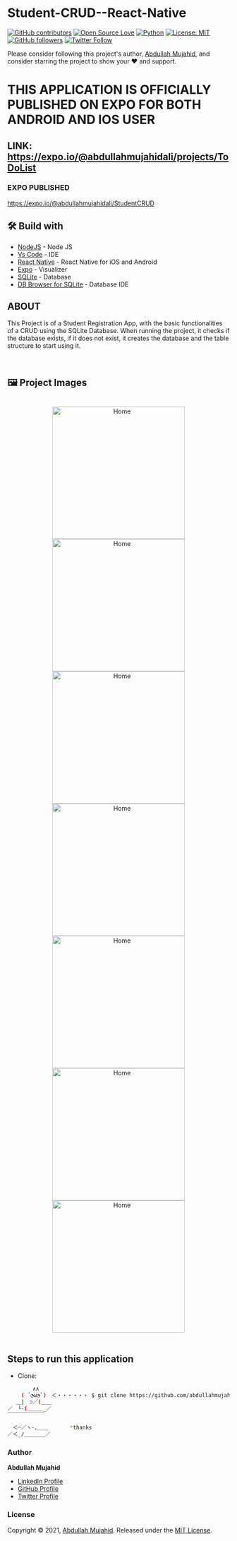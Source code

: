 # Student-CRUD--React-Native

[![GitHub contributors](https://img.shields.io/badge/contributions-welcome-brightgreen.svg?style=flat)](https://github.com/abdullahmujahidali/Student-CRUD--React-Native-)
[![Open Source Love](https://badges.frapsoft.com/os/v1/open-source.png?v=103)](https://opensource.com/users/abdullahmujahidali)
[![Python](https://img.shields.io/badge/Made%20with-Python-1f425f.svg)](https://www.python.org/)
[![License: MIT](https://img.shields.io/badge/License-MIT-yellow.svg)](https://github.com/abdullahmujahidali/Student-CRUD--React-Native-)
[![GitHub followers](https://img.shields.io/github/followers/abdullahmujahidali.svg?style=social&label=Follow)](https://github.com/abdullahmujahidali)
[![Twitter Follow](https://img.shields.io/twitter/follow/abdulladgaf.svg?style=social)](https://twitter.com/abdulladgaf)

Please consider following this project's author, [Abdullah Mujahid](https://github.com/abdullahmujahidali), and consider starring the project to show your :heart: and support.


# THIS APPLICATION IS OFFICIALLY PUBLISHED ON EXPO FOR BOTH ANDROID AND IOS USER
## LINK: https://expo.io/@abdullahmujahidali/projects/ToDoList

### EXPO PUBLISHED

https://expo.io/@abdullahmujahidali/StudentCRUD



## 🛠️ Build with

* [NodeJS](https://nodejs.org/en/) - Node JS
* [Vs Code](https://code.visualstudio.com/) - IDE
* [React Native](https://reactnative.dev/) - React Native for iOS and Android
* [Expo](https://expo.io/) - Visualizer
* [SQLite](https://www.sqlite.org/index.html) - Database
* [DB Browser for SQLite](https://www.sqlite.org/index.html) - Database IDE


## ABOUT
This Project is of a Student Registration App, with the basic functionalities of a CRUD using the SQLite Database.
When running the project, it checks if the database exists, if it does not exist, it creates the database and the table structure to start using it.



</br>

## 🖼️ Project Images

</br>

<div align="center">
  <img src="./images/1.jpg" alt="Home" width="300px">
  <img src="./images/2.jpg" alt="Home" width="300px">
  <img src="./images/3.jpg" alt="Home" width="300px">
  <img src="./images/4.jpg" alt="Home" width="300px">
  <img src="./images/5.jpg" alt="Home" width="300px">
  <img src="./images/6.jpg" alt="Home" width="300px">
  <img src="./images/7.jpg" alt="Home" width="300px">
</div>

</br>


## Steps to run this application
* Clone:
```bash
        ∧∧
　　 ( ´◔ω◔`)　＜・・・・・・ $ git clone https://github.com/abdullahmujahidali/Student-CRUD--React-Native-
　 ＿|　⊃／(＿＿
／　└-(＿＿＿_／
￣￣￣￣￣￣￣

　＜⌒／ヽ-､＿＿ 　 　　*thanks
／＜_/＿＿＿＿／

```



### Author

**Abdullah Mujahid**

* [LinkedIn Profile](https://https://www.linkedin.com/in/abdullah-mujahid-211849186/)
* [GitHub Profile](https://github.com/abdullahmujahidali)
* [Twitter Profile](https://twitter.com/abdulladgaf)

### License
Copyright © 2021, [Abdullah Mujahid](https://github.com/abdullahmujahidali).
Released under the [MIT License](LICENSE).


